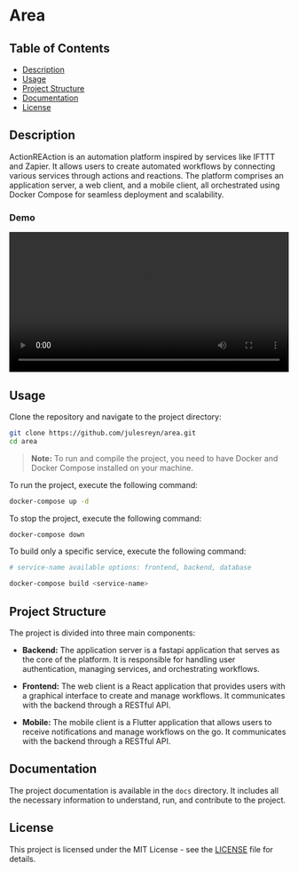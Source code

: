 # Area

## Table of Contents

- [Description](#description)
- [Usage](#usage)
- [Project Structure](#project-structure)
- [Documentation](#documentation)
- [License](#license)

## Description

ActionREAction is an automation platform inspired by services like IFTTT and Zapier. It allows users to create automated workflows by connecting various services through actions and reactions. The platform comprises an application server, a web client, and a mobile client, all orchestrated using Docker Compose for seamless deployment and scalability.


### Demo

<video width="100%" controls>
  <source src="asset/Make_Applet.mp4" type="video/mp4">
  Your browser does not support the video tag.
</video>

## Usage

Clone the repository and navigate to the project directory:

```bash
git clone https://github.com/julesreyn/area.git
cd area
```

> **Note:** To run and compile the project, you need to have Docker and Docker Compose installed on your machine.

To run the project, execute the following command:

```bash
docker-compose up -d
```

To stop the project, execute the following command:

```bash
docker-compose down
```

To build only a specific service, execute the following command:

```bash
# service-name available options: frontend, backend, database

docker-compose build <service-name>

```

## Project Structure

The project is divided into three main components:

- **Backend:** The application server is a fastapi application that serves as the core of the platform. It is responsible for handling user authentication, managing services, and orchestrating workflows.

- **Frontend:** The web client is a React application that provides users with a graphical interface to create and manage workflows. It communicates with the backend through a RESTful API.

- **Mobile:** The mobile client is a Flutter application that allows users to receive notifications and manage workflows on the go. It communicates with the backend through a RESTful API.

## Documentation

The project documentation is available in the `docs` directory. It includes all the necessary information to understand, run, and contribute to the project.

## License

This project is licensed under the MIT License - see the [LICENSE](LICENSE) file for details.
